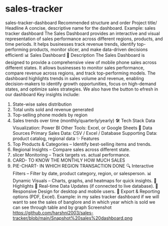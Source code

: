 # sales-tracker
sales-tracker-dashboard
Recommended structure and order
Project title/ Headline 
A concise, descriptive name for the dashboard. 
Example: sales tracker dashboard The Sales Dashboard provides an interactive and visual representation of sales performance across different regions, products, and time periods. It helps businesses track revenue trends, identify top-performing products, monitor slicer, and make data-driven decisions efficientl
📊 Sales Dashboard
📌 Description
The Sales Dashboard is designed to provide a comprehensive view of mobile phone sales across different states. It allows businesses to monitor sales performance, compare revenue across regions, and track top-performing models. The dashboard highlights trends in sales volume and revenue, enabling decision-makers to identify growth opportunities, focus on high-demand states, and optimize sales strategies. We also have the button to efresh in our dashboard
Key insights include:
1) State-wise sales distribution
2) Total units sold and revenue generated
3) Top-selling phone models by region
4) Sales trends over time (monthly/quarterly/yearly)
🛠️ Tech Stack
Data Visualization: Power BI
Other Tools: Excel, or Google Sheets
📂 Data Sources
Primary Sales Data: CSV / Excel / Database
Supporting Data: product catalog, regional data
✨ Features
1) Top Products & Categories – Identify best-selling items and trends.
2) Regional Insights – Compare sales across different state.
3) slicer Monitoring – Track targets vs. actual performance.
4) CARD- TO KNOW THE MONTHLY HOW MUCH SALES
5)   PIE-CHART- IN WHICH REGION TRANSACTION DONE
🔍 Interactive Filters – Filter by date, product category, region, or salesperson.
📊 Dynamic Visuals – Charts, graphs, and heatmaps for quick insights.
🌟 Highlights
🚀 Real-time Data Updates (if connected to live database).
📱 Responsive Design for desktop and mobile users.
🧾 Export & Reporting options (PDF, Excel).
Example:
in my sales tracker dashboard if we will want to see the sales of banglore and in which year which is sold we can see through table and by graph
Screenshot
https://github.com/harshni2003/sales-tracker/blob/main/Snapshot%20sales%20dashboard.png
